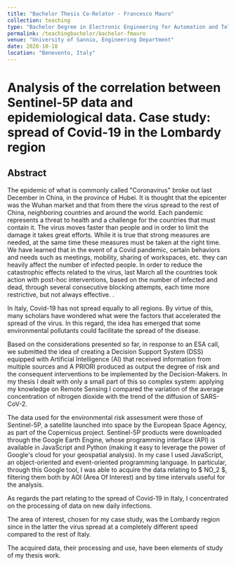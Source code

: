 ```yaml
---
title: "Bachelor Thesis Co-Relator - Francesco Mauro"
collection: teaching
type: "Bachelor Degree in Electronic Engineering for Automation and Telecommunications"
permalink: /teachingbachelor/bachelor-fmauro
venue: "University of Sannio, Engineering Department"
date: 2020-10-18
location: "Benevento, Italy"
---
```


# Analysis of the correlation between Sentinel-5P data and epidemiological data. Case study: spread of Covid-19 in the Lombardy region

## Abstract

The epidemic of what is commonly called "Coronavirus" broke out last December in China, in the province of Hubei. It is thought that the epicenter was the Wuhan market and that from there the virus spread to the rest of China, neighboring countries and around the world. Each pandemic represents a threat to health and a challenge for the countries that must contain it. The virus moves faster than people and in order to limit the damage it takes great efforts. While it is true that strong measures are needed, at the same time these measures must be taken at the right time. We have learned that in the event of a Covid pandemic, certain behaviors and needs such as meetings, mobility, sharing of workspaces, etc. they can heavily affect the number of infected people. In order to reduce the catastrophic effects related to the virus, last March all the countries took action with post-hoc interventions, based on the number of infected and dead, through several consecutive blocking attempts, each time more restrictive, but not always effective. .

In Italy, Covid-19 has not spread equally to all regions. By virtue of this, many scholars have wondered what were the factors that accelerated the spread of the virus. In this regard, the idea has emerged that some environmental pollutants could facilitate the spread of the disease.

Based on the considerations presented so far, in response to an ESA call, we submitted the idea of ​​creating a Decision Support System (DSS) equipped with Artificial Intelligence (AI) that received information from multiple sources and A PRIORI produced as output the degree of risk and the consequent interventions to be implemented by the Decision-Makers. In my thesis I dealt with only a small part of this so complex system: applying my knowledge on Remote Sensing I compared the variation of the average concentration of nitrogen dioxide with the trend of the diffusion of SARS-CoV-2.

The data used for the environmental risk assessment were those of Sentinel-5P, a satellite launched into space by the European Space Agency, as part of the Copernicus project. Sentinel-5P products were downloaded through the Google Earth Engine, whose programming interface (API) is available in JavaScript and Python (making it easy to leverage the power of Google's cloud for your geospatial analysis). In my case I used JavaScript, an object-oriented and event-oriented programming language. In particular, through this Google tool, I was able to acquire the data relating to $ NO_2 $, filtering them both by AOI (Area Of Interest) and by time intervals useful for the analysis.
 
As regards the part relating to the spread of Covid-19 in Italy, I concentrated on the processing of data on new daily infections.
 
The area of ​​interest, chosen for my case study, was the Lombardy region since in the latter the virus spread at a completely different speed compared to the rest of Italy.
 
The acquired data, their processing and use, have been elements of study of my thesis work.